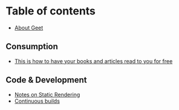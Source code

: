 # Table of contents

* [About Geet](README.md)

## Consumption

* [This is how to have your books and articles read to you for free](consumption/this-is-how-to-have-your-books-and-articles-read-to-you-for-free.md)

## Code & Development

* [Notes on Static Rendering](code/static-rendering.md)
* [Continuous builds](code/continuous-builds.md)

